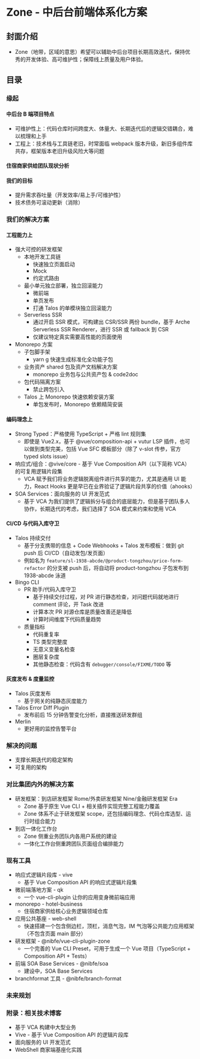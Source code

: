 # Zone - 中后台前端体系化方案

## 封面介绍

- Zone（地带，区域的意思）希望可以辅助中后台项目长期高效迭代，保持优秀的开发体验、高可维护性；保障线上质量及用户体验。

## 目录

### 缘起

#### 中后台 B 端项目特点

- 可维护性上：代码仓库时间跨度大、体量大、长期迭代后的逻辑交错耦合，难以梳理和上手
- 工程上：技术栈与工具链老旧，时常面临 webpack 版本升级，新旧多组件库共存，框架版本老旧升级风险大等问题

#### 住宿商家供给团队现状分析

#### 我们的目标

- 提升需求吞吐量（开发效率/易上手/可维护性）
- 技术债务可滚动更新（消除）

### 我们的解决方案

#### 工程能力上

- 强大可控的研发框架
  - 本地开发工具链
    - 快速独立页面启动
    - Mock
    - 约定式路由
  - 最小单元独立部署，独立回滚能力
    - 微前端
    - 单页发布
    - 打通 Talos 的单模块独立回滚能力
  - Serverless SSR
    - 通过开启 SSR 模式，可构建出 CSR/SSR 两份 bundle，基于 Arche Serverless SSR Renderer，进行 SSR 或 fallback 到 CSR
    - 仅建议特定真实需要高性能的页面使用
- Monorepo 方案
  - 子包脚手架
    - yarn g 快速生成标准化全功能子包
  - 业务资产 shared 包及资产文档解决方案
    - monorepo 业务包与公共资产包 & code2doc
  - 包代码隔离方案
    - 禁止跨包引入
  - Talos 上 Monorepo 快速依赖安装方案
    - 单包发布时，Monorepo 依赖精简安装

#### 编码理念上

- Strong Typed：严格使用 TypeScript + 严格 lint 规则集
  - 即使是 Vue2.x，基于 @vue/composition-api + vutur LSP 插件，也可以做到类型完美，包括 Vue SFC 模板部分（除了 v-slot 传参，官方 typed slots issue）
- 响应式/组合：@vive/core - 基于 Vue Composition API（以下简称 VCA） 的可复用逻辑片段集
  - VCA 赋予我们将业务逻辑脱离组件进行共享的能力，尤其是通用 UI 能力，React Hooks 更是早已在业界验证了逻辑片段共享的价值（ahooks）
- SOA Services：面向服务的 UI 开发范式
  - 基于 VCA 为我们提供了逻辑拆分与组合的底层能力，但是基于团队多人协作，长期迭代的考虑，我们选择了 SOA 模式来约束和使用 VCA

#### CI/CD 与代码入库守卫

- Talos 持续交付
  - 基于分支携带的信息 + Code Webhooks + Talos 发布模板：做到 git push 后 CI/CD（自动发包/发页面）
  - 例如名为 `feature/sl-1938-abcde/@product-tongzhou/price-form-refactor` 的分支被 push 后，将自动将 product-tongzhou 子包发布到 1938-abcde 泳道
- Bingo CLI
  - PR 助手/代码入库守卫
    - 基于持续交付过程，对 PR 进行静态检查，对问题代码就地进行 comment 评论，开 Task 改进
    - 计算本次 PR 对源仓库是质量改善还是降低
    - 计算时间维度下代码质量趋势
  - 质量指标
    - 代码重复率
    - TS 类型完整度
    - 无意义变量名检查
    - 圈层复杂度
    - 其他静态检查：代码含有 `debugger/console/FIXME/TODO` 等

#### 灰度发布 & 度量监控

- Talos 灰度发布
  - 基于网关的纯静态灰度能力
- Talos Error Diff Plugin
  - 发布前后 15 分钟告警变化分析，直接推送研发群组
- Merlin
  - 更好用的监控告警平台

### 解决的问题

- 支撑长期迭代的稳定架构
- 可复用的架构

### 对比集团内外的解决方案

- 研发框架：到店研发框架 Rome/外卖研发框架 Nine/金融研发框架 Era
  - Zone 基于原生 Vue CLI + 相关插件实现完整工程能力覆盖
  - Zone 体系不止于研发框架 scope，还包括编码理念、代码仓库选型、运行时组合能力
- 到店一体化工作台
  - Zone 侧重业务团队内各用户系统的建设
  - 一体化工作台侧重跨团队页面组合编排能力

### 现有工具

- 响应式逻辑片段库 - vive
  - 基于 Vue Composition API 的响应式逻辑片段集
- 微前端落地方案 - qk
  - 一个 vue-cli-plugin 让你的应用变身微前端应用
- monorepo - hotel-business
  - 住宿商家供给核心业务逻辑领域仓库
- 应用公共基座 - web-shell
  - 快速搭建一个包含侧边栏，顶栏，消息气泡，IM 气泡等公共能力应用框架（不包含页面 main 部分）
- 研发框架 - @nibfe/vue-cli-plugin-zone
  - 一个完善的 Vue CLI Preset，可用于生成一个 Vue 项目（TypeScript + Composition API + Tests）
- 前端 SOA Base Services - @nibfe/soa
  - 建设中，SOA Base Services
- branchformat 工具 - @nibfe/branch-format

### 未来规划

### 附录：相关技术博客

- 基于 VCA 构建中大型业务
- Vive - 基于 Vue Composition API 的逻辑片段库
- 面向服务的 UI 开发范式
- WebShell 商家端基座化实践
